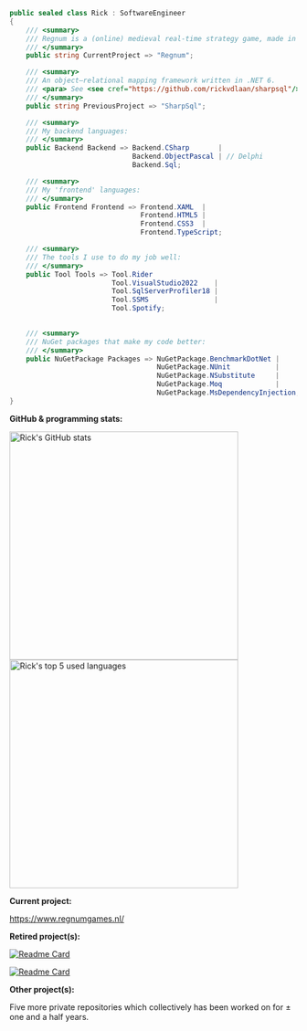 ```C#
public sealed class Rick : SoftwareEngineer
{
    /// <summary>
    /// Regnum is a (online) medieval real-time strategy game, made in Unity.
    /// </summary>
    public string CurrentProject => "Regnum";

    /// <summary>
    /// An object–relational mapping framework written in .NET 6.
    /// <para> See <see cref="https://github.com/rickvdlaan/sharpsql"/></para>
    /// </summary>
    public string PreviousProject => "SharpSql";

    /// <summary>
    /// My backend languages:
    /// </summary>
    public Backend Backend => Backend.CSharp       |
                              Backend.ObjectPascal | // Delphi
                              Backend.Sql;

    /// <summary>
    /// My 'frontend' languages:
    /// </summary>
    public Frontend Frontend => Frontend.XAML  |
                                Frontend.HTML5 |
                                Frontend.CSS3  |
                                Frontend.TypeScript;

    /// <summary>
    /// The tools I use to do my job well:
    /// </summary>
    public Tool Tools => Tool.Rider
                         Tool.VisualStudio2022    |
                         Tool.SqlServerProfiler18 |
                         Tool.SSMS                |
                         Tool.Spotify;
                               

    /// <summary>
    /// NuGet packages that make my code better:
    /// </summary>
    public NuGetPackage Packages => NuGetPackage.BenchmarkDotNet |
                                    NuGetPackage.NUnit           |
                                    NuGetPackage.NSubstitute     |
                                    NuGetPackage.Moq             |
                                    NuGetPackage.MsDependencyInjection;
}
```

**GitHub & programming stats:**  

<img width="400px" src="https://github-readme-stats.vercel.app/api?username=rickvdlaan&show_icons=true&include_all_commits=true&count_private=true&theme=vue-dark&hide_border=true" alt="Rick's GitHub stats" />
<img width="400px" src="https://github-readme-stats.vercel.app/api/top-langs/?username=rickvdlaan&langs_count=5&theme=vue-dark&hide_border=true&include_all_commits=true&count_private=true" alt="Rick's top 5 used languages" />

**Current project:**

https://www.regnumgames.nl/

**Retired project(s):**

[![Readme Card](https://github-readme-stats.vercel.app/api/pin/?username=rickvdlaan&repo=sharpsql&show_owner&show_owner=true&theme=vue-dark&hide_border=true&include_all_commits)](https://github.com/rickvdlaan/sharpsql)

[![Readme Card](https://github-readme-stats.vercel.app/api/pin/?username=rickvdlaan&repo=amstajanbonga&show_owner&show_owner=true&theme=vue-dark&hide_border=true&include_all_commits)](https://github.com/rickvdlaan/amstajanbonga)

**Other project(s):**

Five more private repositories which collectively has been worked on for ± one and a half years.
